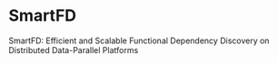 # SmartFD
SmartFD: Efficient and Scalable Functional Dependency Discovery on Distributed Data-Parallel Platforms
